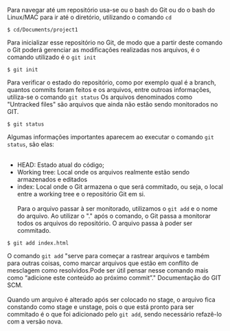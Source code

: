 Para navegar até um repositório usa-se ou o bash do Git ou do o bash do Linux/MAC para ir até o diretório, utilizando o comando `cd`

```
$ cd/Documents/project1
```

Para inicializar esse repositório no Git, de modo que a partir deste comando o Git poderá gerenciar as modificações realizadas nos arquivos, é o comando utilizado é o `git init`

```
$ git init
```

Para verificar o estado do repositório, como por exemplo qual é a branch, quantos commits foram feitos e os arquivos, entre outroas informações, utiliza-se o comando `git status`
Os arquivos denominados como "Untracked files" são arquivos que ainda não estão sendo monitorados no GIT.
```
$ git status
```
Algumas informações importantes aparecem ao executar o comando `git status`, são elas:<br><br>
- HEAD: Estado atual do código;
- Working tree: Local onde os arquivos realmente estão sendo armazenados e editados
- index: Local onde o Git armazena o que será commitado, ou seja, o local entre a working tree e o repositório Git em si.<br><br>
Para o arquivo passar à ser monitorado, utilizamos o `git add` e o nome do arquivo. Ao utilizar o "." após o comando, o Git passa a monitorar todos os arquivos do repositório.
O arquivo passa à poder ser commitado.
```
$ git add index.html
```
O comando `git add` "serve para começar a rastrear arquivos e também para outras coisas, como marcar arquivos que estão em conflito de mesclagem como resolvidos.Pode ser útil pensar nesse comando mais como “adicione este conteúdo ao próximo commit”." Documentação do GIT SCM.<br><br>
Quando um arquivo é alterado após ser colocado no stage, o arquivo fica constando como stage e unstage, pois o que está pronto para ser commitado é o que foi adicionado pelo `git add`, sendo necessário refazê-lo com a versão nova.

